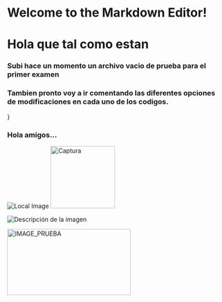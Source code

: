 # Welcome to the Markdown Editor!




# Hola que tal como estan
### Subi hace un momento un archivo vacio de prueba para el primer examen
### Tambien pronto voy a ir comentando las diferentes opciones de modificaciones en cada uno de los codigos.
}
### Hola amigos...
![Local Image](assets/Captura.png)
<img width="149" height="144" alt="Captura" src="https://github.com/user-attachments/assets/d4a3bd0b-9f5b-4311-b112-56bad20d3662" />

![Descripción de la imagen](C:\PARCIAL_2)

<img width="285" height="153" alt="IMAGE_PRUEBA" src="https://github.com/user-attachments/assets/9d5c3174-90cf-49ea-8dba-2ae5acb4e851" />
